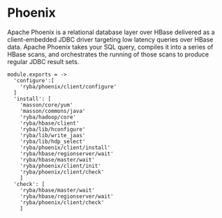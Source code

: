 
# Phoenix

Apache Phoenix is a relational database layer over HBase delivered as a client-embedded
JDBC driver targeting low latency queries over HBase data. Apache Phoenix takes
your SQL query, compiles it into a series of HBase scans, and orchestrates the
running of those scans to produce regular JDBC result sets.


    module.exports = ->
      'configure':[
        'ryba/phoenix/client/configure'
      ]
      'install': [
        'masson/core/yum'
        'masson/commons/java'
        'ryba/hadoop/core'
        'ryba/hbase/client'
        'ryba/lib/hconfigure'
        'ryba/lib/write_jaas'
        'ryba/lib/hdp_select'
        'ryba/phoenix/client/install'
        'ryba/hbase/regionserver/wait'
        'ryba/hbase/master/wait'
        'ryba/phoenix/client/init'
        'ryba/phoenix/client/check'
        ]
      'check': [
        'ryba/hbase/master/wait'
        'ryba/hbase/regionserver/wait'
        'ryba/phoenix/client/check'
        ]

